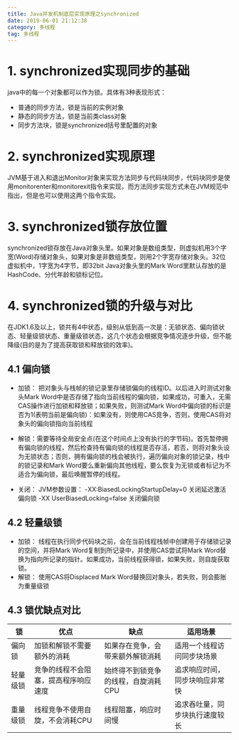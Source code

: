 ```yaml
---
title: Java并发机制底层实现原理之synchronized
date: 2019-06-01 21:12:38
category: 多线程
tag: 多线程
---
```


# 1. synchronized实现同步的基础

java中的每一个对象都可以作为锁。具体有3种表现形式：

+ 普通的同步方法，锁是当前的实例对象
+ 静态的同步方法，锁是当前类class对象
+ 同步方法块，锁是synchronized括号里配置的对象

# 2. synchronized实现原理

JVM基于进入和退出Monitor对象来实现方法同步与代码块同步，代码块同步是使用monitorenter和monitorexit指令来实现，而方法同步实现方式未在JVM规范中指出，但是也可以使用这两个指令实现。

# 3. synchronized锁存放位置

synchronized锁存放在Java对象头里。如果对象是数组类型，则虚拟机用3个字宽(Word)存储对象头，如果对象是非数组类型，则用2个字宽存储对象头。32位虚拟机中，1字宽为4字节，即32bit
Java对象头里的Mark Word里默认存放的是HashCode、分代年龄和锁标记位。

# 4. synchronized锁的升级与对比

在JDK1.6及以上，锁共有4中状态，级别从低到高一次是：无锁状态、偏向锁状态、轻量级锁状态、重量级锁状态，这几个状态会根据竞争情况逐步升级，但不能降级(目的是为了提高获取锁和释放锁的效率)。

## 4.1 偏向锁

+ 加锁： 把对象头与栈帧的锁记录里存储锁偏向的线程ID。以后进入时测试对象头Mark Word中是否存储了指向当前线程的偏向锁，如果成功，可重入，无需CAS操作进行加锁和释放锁；如果失败，则测试Mark Word中偏向锁的标识是否为1(表明当前是偏向锁)：如果没有，则使用CAS竞争，否则，使用CAS将对象头的偏向锁指向当前线程

+ 解锁：需要等待全局安全点(在这个时间点上没有执行的字节码)。首先暂停拥有偏向锁的线程，然后检查持有偏向锁的线程是否存活，若否，则将对象头设为无锁状态；否则，拥有偏向锁的栈会被执行，遍历偏向对象的锁记录，栈中的锁记录和Mark Word要么重新偏向其他线程，要么恢复为无锁或者标记为不适合为偏向锁，最后唤醒暂停的线程。

+ 关闭： JVM参数设置： -XX:BiasedLockingStartupDelay=0 关闭延迟激活偏向锁 -XX UserBiasedLocking=false 关闭偏向锁

## 4.2 轻量级锁

+ 加锁： 线程在执行同步代码块之前，会在当前线程栈帧中创建用于存储锁记录的空间，并将Mark Word复制到所记录中，并使用CAS尝试将Mark Word替换为指向所记录的指针。如果成功，当前线程获得锁，如果失败，则自旋获取锁。
+ 解锁： 使用CAS将Displaced Mark Word替换回对象头，若失败，则会膨胀为重量级锁

## 4.3 锁优缺点对比

锁|优点|缺点|适用场景
-|----|----|---|
偏向锁|加锁和解锁不需要额外的消耗|如果存在竞争，会带来额外解锁消耗|适用一个线程访问同步块场景
轻量级锁|竞争的线程不会阻塞，提高程序响应速度|始终得不到锁竞争的线程，自旋消耗CPU|追求响应时间，同步块响应非常快
重量级锁|线程竞争不使用自旋，不会消耗CPU|线程阻塞，响应时间慢|追求吞吐量，同步块执行速度较长




